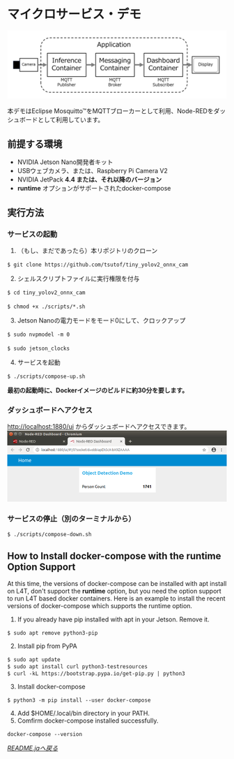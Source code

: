 # マイクロサービス・デモ

<img src="./services.png" alt="Services" title="Services" width="640">

本デモはEclipse Mosquitto™をMQTTブローカーとして利用、Node-REDをダッシュボードとして利用しています。

## 前提する環境

- NVIDIA Jetson Nano開発者キット
- USBウェブカメラ、または、Raspberry Pi Camera V2
- NVIDIA JetPack **4.4 または、それ以降のバージョン**
- **runtime** オプションがサポートされたdocker-compose

## 実行方法

### サービスの起動
1. （もし、まだであったら）本リポジトリのクローン
```
$ git clone https://github.com/tsutof/tiny_yolov2_onnx_cam
```
2. シェルスクリプトファイルに実行権限を付与
```
$ cd tiny_yolov2_onnx_cam

$ chmod +x ./scripts/*.sh
```
3. Jetson Nanoの電力モードをモード0にして、クロックアップ
```
$ sudo nvpmodel -m 0

$ sudo jetson_clocks
```
4. サービスを起動
```
$ ./scripts/compose-up.sh
```
**最初の起動時に、Dockerイメージのビルドに約30分を要します。**

### ダッシュボードへアクセス
[http://localhost:1880/ui](http://localhost:1880/ui) からダッシュボードへアクセスできます。
<img src="./dashboard.png" alt="Dashboard" title="Dashboard" width="640">

### サービスの停止（別のターミナルから）
```
$ ./scripts/compose-down.sh
```

## How to Install docker-compose with the runtime Option Support
At this time, the versions of docker-compose can be installed with apt install on L4T, don't support the **runtime** option, but you need the option support to run L4T based docker containers.
Here is an example to install the recent versions of docker-compose which supports the runtime option.

1. If you already have pip installed with apt in your Jetson. Remove it.
```
$ sudo apt remove python3-pip
```
2. Install pip from PyPA
```
$ sudo apt update
$ sudo apt install curl python3-testresources
$ curl -kL https://bootstrap.pypa.io/get-pip.py | python3
```
3. Install docker-compose
```
$ python3 -m pip install --user docker-compose
```
4. Add $HOME/.local/bin directory in your PATH.
5. Comfirm docker-compose installed successfully.
```
docker-compose --version
```

*[README.jaへ戻る](../README.ja.md)*
